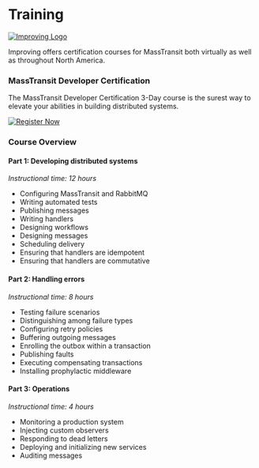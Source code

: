 # Training

[![Improving Logo](/improving-small.png)][2]

Improving offers certification courses for MassTransit both virtually as well as throughout North America.  

### MassTransit Developer Certification

The MassTransit Developer Certification 3-Day course is the surest way to elevate your abilities in building distributed systems.

[![Register Now](/register.png)][3]

### Course Overview

#### Part 1: Developing distributed systems
*Instructional time: 12 hours*

* Configuring MassTransit and RabbitMQ
* Writing automated tests
* Publishing messages
* Writing handlers
* Designing workflows
* Designing messages
* Scheduling delivery
* Ensuring that handlers are idempotent
* Ensuring that handlers are commutative

#### Part 2: Handling errors
*Instructional time: 8 hours*

* Testing failure scenarios
* Distinguishing among failure types
* Configuring retry policies
* Buffering outgoing messages
* Enrolling the outbox within a transaction
* Publishing faults
* Executing compensating transactions
* Installing prophylactic middleware

#### Part 3: Operations
*Instructional time: 4 hours*

* Monitoring a production system
* Injecting custom observers
* Responding to dead letters
* Deploying and initializing new services
* Auditing messages

[2]: https://improving.com
[3]: https://improving.com/training/class/masstransit-developer-certification-course